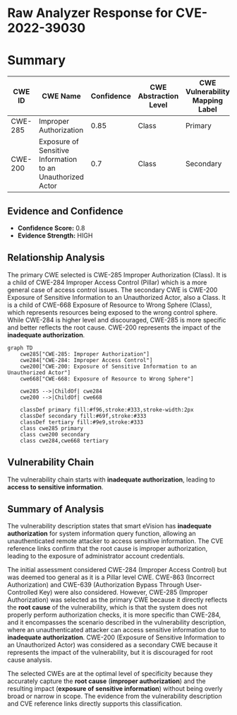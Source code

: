 # Raw Analyzer Response for CVE-2022-39030

# Summary
| CWE ID | CWE Name | Confidence | CWE Abstraction Level | CWE Vulnerability Mapping Label | CWE-Vulnerability Mapping Notes |
|---|---|---|---|---|---|
| CWE-285 | Improper Authorization | 0.85 | Class | Primary | Allowed |
| CWE-200 | Exposure of Sensitive Information to an Unauthorized Actor | 0.7 | Class | Secondary | Discouraged |

## Evidence and Confidence

*   **Confidence Score:** 0.8
*   **Evidence Strength:** HIGH

## Relationship Analysis
The primary CWE selected is CWE-285 Improper Authorization (Class). It is a child of CWE-284 Improper Access Control (Pillar) which is a more general case of access control issues. The secondary CWE is CWE-200 Exposure of Sensitive Information to an Unauthorized Actor, also a Class. It is a child of CWE-668 Exposure of Resource to Wrong Sphere (Class), which represents resources being exposed to the wrong control sphere. While CWE-284 is higher level and discouraged, CWE-285 is more specific and better reflects the root cause. CWE-200 represents the impact of the **inadequate authorization**.

```mermaid
graph TD
    cwe285["CWE-285: Improper Authorization"]
    cwe284["CWE-284: Improper Access Control"]
    cwe200["CWE-200: Exposure of Sensitive Information to an Unauthorized Actor"]
    cwe668["CWE-668: Exposure of Resource to Wrong Sphere"]

    cwe285 -->|ChildOf| cwe284
    cwe200 -->|ChildOf| cwe668

    classDef primary fill:#f96,stroke:#333,stroke-width:2px
    classDef secondary fill:#69f,stroke:#333
    classDef tertiary fill:#9e9,stroke:#333
    class cwe285 primary
    class cwe200 secondary
    class cwe284,cwe668 tertiary
```

## Vulnerability Chain
The vulnerability chain starts with **inadequate authorization**, leading to **access to sensitive information**.

## Summary of Analysis
The vulnerability description states that smart eVision has **inadequate authorization** for system information query function, allowing an unauthenticated remote attacker to access sensitive information. The CVE reference links confirm that the root cause is improper authorization, leading to the exposure of administrator account credentials.

The initial assessment considered CWE-284 (Improper Access Control) but was deemed too general as it is a Pillar level CWE. CWE-863 (Incorrect Authorization) and CWE-639 (Authorization Bypass Through User-Controlled Key) were also considered. However, CWE-285 (Improper Authorization) was selected as the primary CWE because it directly reflects the **root cause** of the vulnerability, which is that the system does not properly perform authorization checks, it is more specific than CWE-284, and it encompasses the scenario described in the vulnerability description, where an unauthenticated attacker can access sensitive information due to **inadequate authorization**. CWE-200 (Exposure of Sensitive Information to an Unauthorized Actor) was considered as a secondary CWE because it represents the impact of the vulnerability, but it is discouraged for root cause analysis.

The selected CWEs are at the optimal level of specificity because they accurately capture the **root cause** (**improper authorization**) and the resulting impact (**exposure of sensitive information**) without being overly broad or narrow in scope. The evidence from the vulnerability description and CVE reference links directly supports this classification.